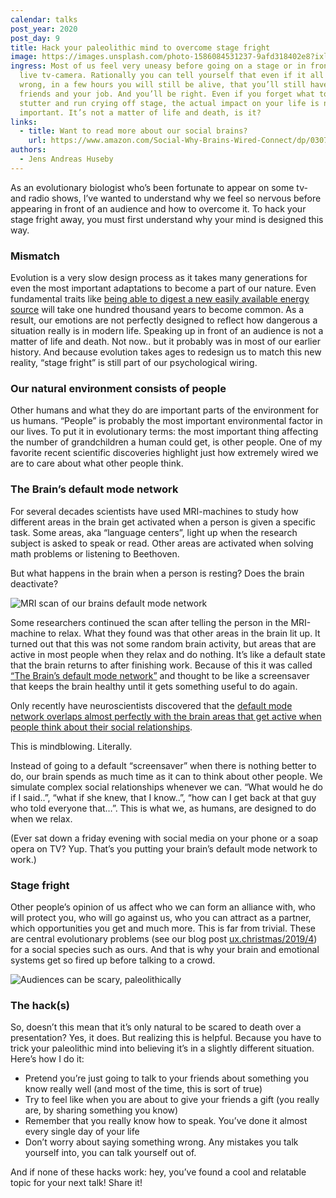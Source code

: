 ```yaml
---
calendar: talks
post_year: 2020
post_day: 9
title: Hack your paleolithic mind to overcome stage fright
image: https://images.unsplash.com/photo-1586084531237-9afd318402e8?ixlib=rb-1.2.1&ixid=MXwxMjA3fDB8MHxwaG90by1wYWdlfHx8fGVufDB8fHw%3D&auto=format&fit=crop&w=934&q=80
ingress: Most of us feel very uneasy before going on a stage or in front of a
  live tv-camera. Rationally you can tell yourself that even if it all goes
  wrong, in a few hours you will still be alive, that you’ll still have your
  friends and your job. And you’ll be right. Even if you forget what to say,
  stutter and run crying off stage, the actual impact on your life is not that
  important. It’s not a matter of life and death, is it?
links:
  - title: Want to read more about our social brains?
    url: https://www.amazon.com/Social-Why-Brains-Wired-Connect/dp/0307889092
authors:
  - Jens Andreas Huseby
---
```

As an evolutionary biologist who’s been fortunate to appear on some tv- and radio shows, I’ve wanted to understand why we feel so nervous before appearing in front of an audience and how to overcome it. To hack your stage fright away, you must first understand why your mind is designed this way.

### Mismatch

Evolution is a very slow design process as it takes many generations for even the most important adaptations to become a part of our nature. Even fundamental traits like [being able to digest a new easily available energy source](https://www.ncbi.nlm.nih.gov/pmc/articles/PMC3048992/) will take one hundred thousand years to become common. 
As a result, our emotions are not perfectly designed to reflect how dangerous a situation really is in modern life.
Speaking up in front of an audience is not a matter of life and death. Not now.. but it probably was in most of our earlier history. And because evolution takes ages to redesign us to match this new reality, “stage fright” is still part of our psychological wiring.

### Our natural environment consists of people

Other humans and what they do are important parts of the environment for us humans. “People” is probably the most important environmental factor in our lives. To put it in evolutionary terms: the most important thing affecting the number of grandchildren a human could get, is other people. 
One of my favorite recent scientific discoveries highlight just how extremely wired we are to care about what other people think. 

### The Brain’s default mode network

For several decades scientists have used MRI-machines to study how different areas in the brain get activated when a person is given a specific task. Some areas, aka “language centers”, light up when the research subject is asked to speak or read. Other areas are activated when solving math problems or listening to Beethoven. 

But what happens in the brain when a person is resting? Does the brain deactivate?

![MRI scan of our brains default mode network](https://upload.wikimedia.org/wikipedia/commons/9/9a/Default_mode_network-WRNMMC.jpg)

Some researchers continued the scan after telling the person in the MRI-machine to relax. What they found was that other areas in the brain lit up.
It turned out that this was not some random brain activity, but areas that are active in most people when they relax and do nothing. It’s like a default state that the brain returns to after finishing work. Because of this it was called [“The Brain’s default mode network”](https://en.wikipedia.org/wiki/Default_mode_network) and thought to be like a screensaver that keeps the brain healthy until it gets something useful to do again.

Only recently have neuroscientists discovered that the [default mode network overlaps almost perfectly with the brain areas that get active when people think about their social relationships](https://www.researchgate.net/publication/228071925_On_the_relationship_between_the_Default_Mode_Network_and_the_Social_Brain).

This is mindblowing. Literally.

Instead of going to a default “screensaver” when there is nothing better to do, our brain spends as much time as it can to think about other people. We simulate complex social relationships whenever we can. “What would he do if I said..”, “what if she knew, that I know..”, “how can I get back at that guy who told everyone that…”.
This is what we, as humans, are designed to do when we relax. 

(Ever sat down a friday evening with social media on your phone or a soap opera on TV? 
Yup. That’s you putting your brain’s default mode network to work.)

### Stage fright

Other people’s opinion of us affect who we can form an alliance with, who will protect you, who will go against us, who you can attract as a partner, which opportunities you get and much more. This is far from trivial. These are central evolutionary problems (see our blog post [ux.christmas/2019/4](https://ux.christmas/2019/4)) for a social species such as ours. And that is why your brain and emotional systems get so fired up before talking to a crowd.

![Audiences can be scary, paleolithically](https://2018.tri-conf.org/images/tri-conference/Impressions/critical-audience.jpg)

### The hack(s)

So, doesn’t this mean that it’s only natural to be scared to death over a presentation? 
Yes, it does. But realizing this is helpful. Because you have to trick your paleolithic mind into believing it’s in a slightly different situation. Here’s how I do it:

* Pretend you’re just going to talk to your friends about something you know really well (and most of the time, this is sort of true) 
* Try to feel like when you are about to give your friends a gift (you really are, by sharing something you know)
* Remember that you really know how to speak. You’ve done it almost every single day of your life
* Don’t worry about saying something wrong. Any mistakes you talk yourself into, you can talk yourself out of. 

And if none of these hacks work: hey, you’ve found a cool and relatable topic for your next talk! Share it!